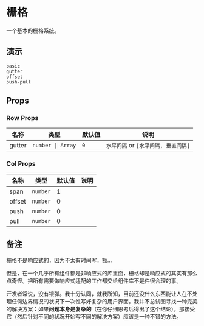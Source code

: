 # 栅格
<!--single-column-->
一个基本的栅格系统。

## 演示
```demo
basic
gutter
offset
push-pull
```

## Props
### Row Props
|名称|类型|默认值|说明|
|-|-|-|-|
|gutter|`number \| Array`| `0` | `水平间隔` or `[水平间隔, 垂直间隔]`|

### Col Props
|名称|类型|默认值|说明|
|-|-|-|-|
|span|`number`|1||
|offset|`number`|0||
|push|`number`|0||
|pull|`number`|0||

## 备注
栅格不是响应式的，因为不太有时间写，额...

但是，在一个几乎所有组件都是非响应式的库里面，栅格却是响应式的其实有那么点奇怪。把所有需要做响应式适配的工作都交给组件库不是件很合理的事。

开发者常说，没有银弹。我十分认同，就我所知，目前还没什么东西能让人在不处理任何边界情况的状况下一次性写好复杂的用户界面。我并不总试图寻找一种完美的解决方案：如果**问题本身是复杂的**（在你仔细思考后得出了这个结论），那接受它（然后针对不同的状况开始写不同的解决方案）应该是一种不错的方法。